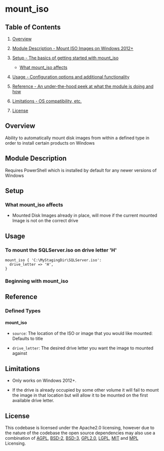 # mount_iso

## Table of Contents

1. [Overview](#overview)

2. [Module Description - Mount ISO Images on Windows 2012+](#module-description)

3. [Setup - The basics of getting started with mount_iso](#setup)

    * [What mount_iso affects](#what-mount_iso-affects)

4. [Usage - Configuration options and additional functionality](#usage)

5. [Reference - An under-the-hood peek at what the module is doing and how](#reference)

6. [Limitations - OS compatibility, etc.](#limitations)

7. [License](#license)

## Overview

Ability to automatically mount disk images from within a defined type in order to install certain products on Windows

## Module Description

Requires PowerShell which is installed by default for any newer versions of Windows

## Setup

### What mount_iso affects

* Mounted Disk Images already in place, will move if the current mounted Image is not on the correct drive

## Usage

### To mount the SQLServer.iso on drive letter 'H'

``` puppet
mount_iso { 'C:\MyStagingDir\SQLServer.iso':
  drive_letter => 'H',
}
```

### Beginning with mount_iso

## Reference

### Defined Types

#### mount_iso

* `source`: The location of the ISO or image that you would like mounted: Defaults to title

* `drive_letter`: The desired drive letter you want the image to mounted against

## Limitations

* Only works on Windows 2012+.

* If the drive is already occupied by some other volume it will fail to mount the image in that location but will allow it to be mounted on the first available drive letter.

## License

This codebase is licensed under the Apache2.0 licensing, however due to the nature of the codebase the open source dependencies may also use a combination of [AGPL](https://www.gnu.org/licenses/agpl-3.0.en.html), [BSD-2](https://opensource.org/license/bsd-2-claus), [BSD-3](https://opensource.org/license/bsd-3-claus), [GPL2.0](https://www.gnu.org/licenses/old-licenses/gpl-2.0.en.html), [LGPL](https://opensource.org/license/lgpl-3-0/), [MIT](https://opensource.org/license/mit/) and [MPL](https://opensource.org/license/mpl-2-0/) Licensing.
